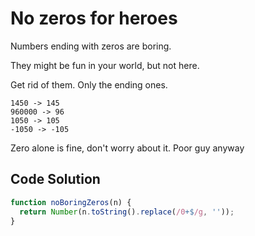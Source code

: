 # No zeros for heroes 

Numbers ending with zeros are boring.

They might be fun in your world, but not here.

Get rid of them. Only the ending ones.

```
1450 -> 145
960000 -> 96
1050 -> 105
-1050 -> -105
```
Zero alone is fine, don't worry about it. Poor guy anyway


## Code Solution

```js
function noBoringZeros(n) {
  return Number(n.toString().replace(/0+$/g, ''));
}

```